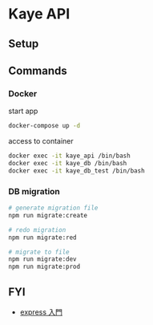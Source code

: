 # Kaye API

## Setup

## Commands

### Docker

start app

```zsh
docker-compose up -d
```

access to container

```zsh
docker exec -it kaye_api /bin/bash
docker exec -it kaye_db /bin/bash
docker exec -it kaye_db_test /bin/bash
```

### DB migration

```zsh
# generate migration file
npm run migrate:create

# redo migration
npm run migrate:red

# migrate to file
npm run migrate:dev
npm run migrate:prod
```

## FYI

- [express 入門](https://www.wakuwakubank.com/posts/632-nodejs-express-overview/#index_id2)
